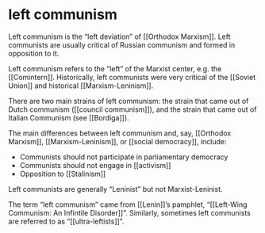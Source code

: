 # left communism

Left communism is the &ldquo;left deviation&rdquo; of [[Orthodox Marxism]]. Left communists are usually critical of Russian communism and formed in opposition to it.

Left communism refers to the &ldquo;left&rdquo; of the Marxist center, e.g. the [[Comintern]]. Historically, left communists were very critical of the [[Soviet Union]] and historical [[Marxism-Leninism]].

There are two main strains of left communism: the strain that came out of Dutch communism ([[council communism]]), and the strain that came out of Italian Communism (see [[Bordiga]]).

The main differences between left communism and, say, [[Orthodox Marxism]], [[Marxism-Leninism]], or [[social democracy]], include:

-   Communists should not participate in parliamentary democracy
-   Communists should not engage in [[activism]]
-   Opposition to [[Stalinism]]

Left communists are generally &ldquo;Leninist&rdquo; but not Marxist-Leninist.

The term &ldquo;left communism&rdquo; came from [[Lenin]]&rsquo;s pamphlet, &ldquo;[[Left-Wing Communism: An Infintile Disorder]]&rdquo;. Similarly, sometimes left communists are referred to as &ldquo;[[ultra-leftists]]&rdquo;.

